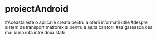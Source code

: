 # proiectAndroid
#Aceasta este o aplicatie creata pentru a oferii informatii utile
#despre sistem de transport metrorex si pentru a ajuta calatorii
#sa gaseasca cea mai buna ruta intre doua statii
